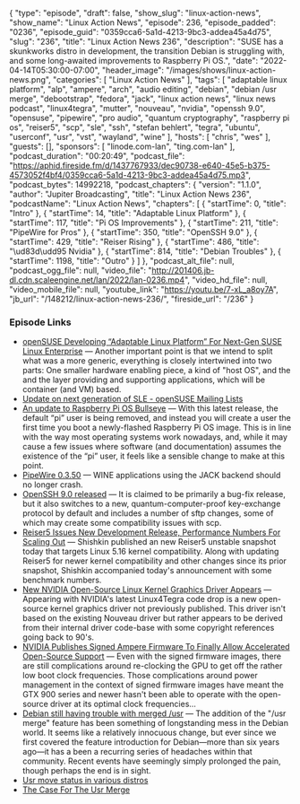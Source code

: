 {
  "type": "episode",
  "draft": false,
  "show_slug": "linux-action-news",
  "show_name": "Linux Action News",
  "episode": 236,
  "episode_padded": "0236",
  "episode_guid": "0359cca6-5a1d-4213-9bc3-addea45a4d75",
  "slug": "236",
  "title": "Linux Action News 236",
  "description": "SUSE has a skunkworks distro in development, the transition Debian is struggling with, and some long-awaited improvements to Raspberry Pi OS.",
  "date": "2022-04-14T05:30:00-07:00",
  "header_image": "/images/shows/linux-action-news.png",
  "categories": [
    "Linux Action News"
  ],
  "tags": [
    "adaptable linux platform",
    "alp",
    "ampere",
    "arch",
    "audio editing",
    "debian",
    "debian /usr merge",
    "debootstrap",
    "fedora",
    "jack",
    "linux action news",
    "linux news podcast",
    "linux4tegra",
    "mutter",
    "nouveau",
    "nvidia",
    "openssh 9.0",
    "opensuse",
    "pipewire",
    "pro audio",
    "quantum cryptography",
    "raspberry pi os",
    "reiser5",
    "scp",
    "sle",
    "ssh",
    "stefan behlert",
    "tegra",
    "ubuntu",
    "userconf",
    "usr",
    "vst",
    "wayland",
    "wine"
  ],
  "hosts": [
    "chris",
    "wes"
  ],
  "guests": [],
  "sponsors": [
    "linode.com-lan",
    "ting.com-lan"
  ],
  "podcast_duration": "00:20:49",
  "podcast_file": "https://aphid.fireside.fm/d/1437767933/dec90738-e640-45e5-b375-4573052f4bf4/0359cca6-5a1d-4213-9bc3-addea45a4d75.mp3",
  "podcast_bytes": 14992218,
  "podcast_chapters": {
    "version": "1.1.0",
    "author": "Jupiter Broadcasting",
    "title": "Linux Action News 236",
    "podcastName": "Linux Action News",
    "chapters": [
      {
        "startTime": 0,
        "title": "Intro"
      },
      {
        "startTime": 14,
        "title": "Adaptable Linux Platform"
      },
      {
        "startTime": 117,
        "title": "Pi OS Improvements"
      },
      {
        "startTime": 211,
        "title": "PipeWire for Pros"
      },
      {
        "startTime": 350,
        "title": "OpenSSH 9.0"
      },
      {
        "startTime": 429,
        "title": "Reiser Rising"
      },
      {
        "startTime": 486,
        "title": "\ud83d\udd95 Nvidia"
      },
      {
        "startTime": 814,
        "title": "Debian Troubles"
      },
      {
        "startTime": 1198,
        "title": "Outro"
      }
    ]
  },
  "podcast_alt_file": null,
  "podcast_ogg_file": null,
  "video_file": "http://201406.jb-dl.cdn.scaleengine.net/lan/2022/lan-0236.mp4",
  "video_hd_file": null,
  "video_mobile_file": null,
  "youtube_link": "https://youtu.be/7-xL_a8oy7A",
  "jb_url": "/148212/linux-action-news-236/",
  "fireside_url": "/236"
}


### Episode Links

  * [openSUSE Developing “Adaptable Linux Platform” For Next-Gen SUSE Linux Enterprise](https://www.phoronix.com/scan.php?page=news_item&px=SUSE-Adaptable-Linux-Platform "openSUSE Developing “Adaptable Linux Platform” For Next-Gen SUSE Linux Enterprise") — Another important point is that we intend to split what was a more generic, everything is closely intertwined into two parts: One smaller hardware enabling piece, a kind of "host OS", and the and the layer providing and supporting applications, which will be container (and VM) based.
  * [Update on next generation of SLE - openSUSE Mailing Lists](https://lists.opensuse.org/archives/list/factory@lists.opensuse.org/thread/N6TTE7ZBY7GFJ27XSDTXRF3MVLF6HW4W/ "Update on next generation of SLE - openSUSE Mailing Lists")
  * [An update to Raspberry Pi OS Bullseye](https://www.raspberrypi.com/news/raspberry-pi-bullseye-update-april-2022/ "An update to Raspberry Pi OS Bullseye") — With this latest release, the default “pi” user is being removed, and instead you will create a user the first time you boot a newly-flashed Raspberry Pi OS image. This is in line with the way most operating systems work nowadays, and, while it may cause a few issues where software (and documentation) assumes the existence of the “pi” user, it feels like a sensible change to make at this point.
  * [PipeWire 0.3.50](https://gitlab.freedesktop.org/pipewire/pipewire/-/releases/0.3.50 "PipeWire 0.3.50") — WINE applications using the JACK backend should no longer crash.
  * [OpenSSH 9.0 released](https://lwn.net/Articles/890734/ "OpenSSH 9.0 released") — It is claimed to be primarily a bug-fix release, but it also switches to a new, quantum-computer-proof key-exchange protocol by default and includes a number of sftp changes, some of which may create some compatibility issues with scp.
  * [Reiser5 Issues New Development Release, Performance Numbers For Scaling Out](https://www.phoronix.com/scan.php?page=news_item&px=Reiser5-April-2022 "Reiser5 Issues New Development Release, Performance Numbers For Scaling Out") — Shishkin published an new Reiser5 unstable snapshot today that targets Linux 5.16 kernel compatibility. Along with updating Reiser5 for newer kernel compatibility and other changes since its prior snapshot, Shishkin accompanied today's announcement with some benchmark numbers.
  * [New NVIDIA Open-Source Linux Kernel Graphics Driver Appears](https://www.phoronix.com/scan.php?page=news_item&px=NVIDIA-Kernel-Driver-Source "New NVIDIA Open-Source Linux Kernel Graphics Driver Appears") — Appearing with NVIDIA's latest Linux4Tegra code drop is a new open-source kernel graphics driver not previously published. This driver isn't based on the existing Nouveau driver but rather appears to be derived from their internal driver code-base with some copyright references going back to 90's.
  * [NVIDIA Publishes Signed Ampere Firmware To Finally Allow Accelerated Open-Source Support](https://www.phoronix.com/scan.php?page=news_item&px=NVIDIA-Ampere-Firmware-Blobs "NVIDIA Publishes Signed Ampere Firmware To Finally Allow Accelerated Open-Source Support") — Even with the signed firmware images, there are still complications around re-clocking the GPU to get off the rather low boot clock frequencies. Those complications around power management in the context of signed firmware images have meant the GTX 900 series and newer hasn't been able to operate with the open-source driver at its optimal clock frequencies...
  * [Debian still having trouble with merged /usr](https://lwn.net/Articles/890219/ "Debian still having trouble with merged /usr") — The addition of the "/usr merge" feature has been something of longstanding mess in the Debian world. It seems like a relatively innocuous change, but ever since we first covered the feature introduction for Debian—more than six years ago—it has a been a recurring series of headaches within that community. Recent events have seemingly simply prolonged the pain, though perhaps the end is in sight.
  * [Usr move status in various distros](https://linux.fandom.com/wiki/Usr_move "Usr move status in various distros")
  * [The Case For The Usr Merge](https://www.freedesktop.org/wiki/Software/systemd/TheCaseForTheUsrMerge/ "The Case For The Usr Merge")


